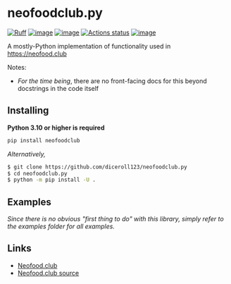 # neofoodclub.py

[![Ruff](https://img.shields.io/endpoint?url=https://raw.githubusercontent.com/astral-sh/ruff/main/assets/badge/v2.json)](https://github.com/astral-sh/ruff)
[![image](https://img.shields.io/pypi/v/neofoodclub.svg)](https://pypi.python.org/pypi/neofoodclub.py)
[![image](https://img.shields.io/pypi/l/neofoodclub.svg)](https://github.com/diceroll123/neofoodclub.py/blob/master/LICENSE)
[![Actions status](https://github.com/diceroll123/neofoodclub.py/workflows/CI/badge.svg)](https://github.com/diceroll123/neofoodclub.py/actions)
[![image](https://img.shields.io/pypi/pyversions/neofoodclub.svg)](https://pypi.python.org/pypi/neofoodclub)

A mostly-Python implementation of functionality used in https://neofood.club

Notes:

- _For the time being_, there are no front-facing docs for this beyond docstrings in the code itself

## Installing

**Python 3.10 or higher is required**

```sh
pip install neofoodclub
```

_Alternatively,_

```sh
$ git clone https://github.com/diceroll123/neofoodclub.py
$ cd neofoodclub.py
$ python -m pip install -U .
```

## Examples

_Since there is no obvious "first thing to do" with this library, simply refer to the examples folder for all examples._

## Links

- [Neofood.club](https://neofood.club/)
- [Neofood.club source](https://github.com/diceroll123/neofoodclub)
